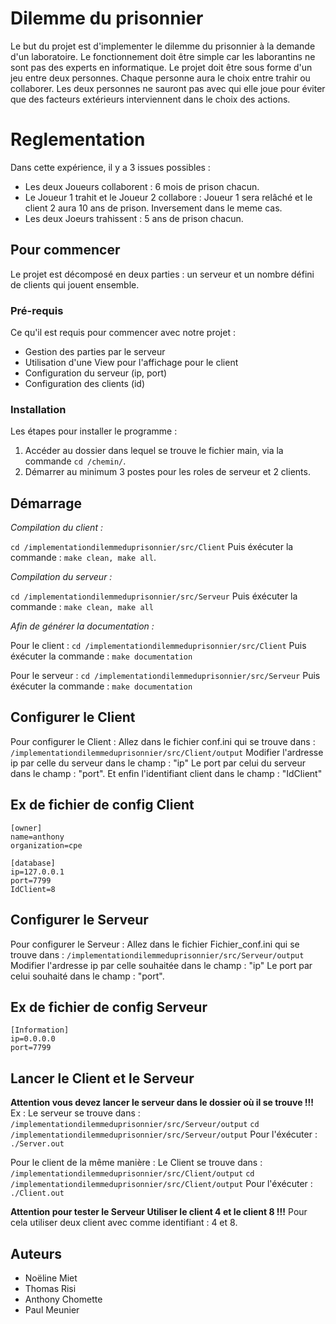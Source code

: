 # Dilemme du prisonnier

Le but du projet est d'implementer le dilemme du prisonnier à la demande d'un laboratoire. Le fonctionnement doit être simple car les laborantins ne sont pas des experts en informatique. Le projet doit être sous forme d'un jeu entre deux personnes. Chaque personne aura le choix entre trahir ou collaborer. Les deux personnes ne sauront pas avec qui elle joue pour éviter que des facteurs extérieurs interviennent dans le choix des actions.

# Reglementation

Dans cette expérience, il y a 3 issues possibles :

- Les deux Joueurs collaborent : 6 mois de prison chacun.
- Le Joueur 1 trahit et le Joueur 2 collabore : Joueur 1 sera relâché et le client 2 aura 10 ans de prison. Inversement dans le meme cas.
- Les deux Joeurs trahissent : 5 ans de prison chacun.


## Pour commencer

Le projet est décomposé en deux parties : un serveur et un nombre défini de clients qui jouent ensemble.

### Pré-requis

Ce qu'il est requis pour commencer avec notre projet :

- Gestion des parties par le serveur
- Utilisation d'une View pour l'affichage pour le client 
- Configuration du serveur (ip, port)
- Configuration des clients (id)

### Installation

Les étapes pour installer le programme : 

1. Accéder au dossier dans lequel se trouve le fichier main, via la commande `cd /chemin/`.
2. Démarrer au minimum 3 postes pour les roles de serveur et 2 clients.

## Démarrage

*Compilation du client :*

`cd /implementationdilemmeduprisonnier/src/Client`
Puis éxécuter la commande : `make clean, make all`.

*Compilation du serveur :*

`cd /implementationdilemmeduprisonnier/src/Serveur`
Puis éxécuter la commande : `make clean, make all` 

*Afin de générer la documentation :*

Pour le client : 
`cd /implementationdilemmeduprisonnier/src/Client`
Puis éxécuter la commande : `make documentation`

Pour le serveur : 
`cd /implementationdilemmeduprisonnier/src/Serveur`
Puis éxécuter la commande : `make documentation`

## Configurer le Client

Pour configurer le Client :
Allez dans le fichier conf.ini qui se trouve dans :
`/implementationdilemmeduprisonnier/src/Client/output`
Modifier l'ardresse ip par celle du serveur dans le champ : "ip"
Le port par celui du serveur dans le champ : "port".
Et enfin l'identifiant client dans le champ : "IdClient"

## Ex de fichier de config Client
```
[owner]
name=anthony
organization=cpe

[database]
ip=127.0.0.1
port=7799
IdClient=8
```

## Configurer le Serveur


Pour configurer le Serveur :
Allez dans le fichier Fichier_conf.ini qui se trouve dans :
`/implementationdilemmeduprisonnier/src/Serveur/output`
Modifier l'ardresse ip par celle souhaitée dans le champ : "ip"
Le port par celui souhaité dans le champ : "port".


## Ex de fichier de config Serveur
```
[Information]
ip=0.0.0.0
port=7799
```

## Lancer le Client et le Serveur

**Attention vous devez lancer le serveur dans le dossier où il se trouve !!!**
Ex :
Le serveur se trouve dans : `/implementationdilemmeduprisonnier/src/Serveur/output`
`cd /implementationdilemmeduprisonnier/src/Serveur/output`
Pour l'éxécuter : `./Server.out`

Pour le client de la même manière :
Le Client se trouve dans : `/implementationdilemmeduprisonnier/src/Client/output`
`cd /implementationdilemmeduprisonnier/src/Client/output`
Pour l'éxécuter : `./Client.out`

**Attention pour tester le Serveur Utiliser le client 4 et le client 8 !!!**
Pour cela utiliser deux client avec comme identifiant : 4 et 8.

## Auteurs

- Noëline Miet 
- Thomas Risi
- Anthony Chomette
- Paul Meunier

